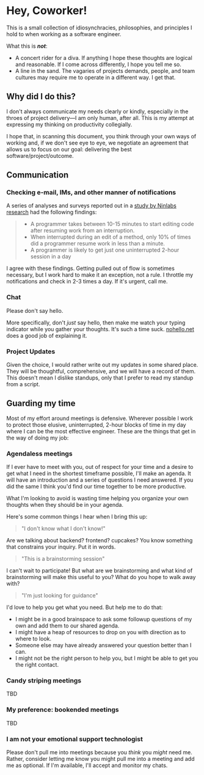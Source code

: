 # Hey, Coworker!

This is a small collection of idiosynchracies, philosophies, and principles I hold to when working as a software engineer.

What this is _**not**_:

* A concert rider for a diva. If anything I hope these thoughts are logical and reasonable. If I come across differently, I hope you tell me so.
* A line in the sand. The vagaries of projects demands, people, and team cultures may require me to operate in a different way. I get that.

## Why did I do this?

I don't always communicate my needs clearly or kindly, especially in the throes of project delivery—I am only human, after all. This is my attempt at expressing my thinking on productivity collegially.

I hope that, in scanning this document, you think through your own ways of working and, if we don't see eye to eye, we negotiate an agreement that allows us to focus on our goal: delivering the best software/project/outcome.

## Communication

### Checking e-mail, IMs, and other manner of notifications

A series of analyses and surveys reported out in a [study by Ninlabs research](https://blog.ninlabs.com/2013/01/programmer-interrupted/) had the following findings:

> * A programmer takes between 10-15 minutes to start editing code after resuming work from an interruption.
> * When interrupted during an edit of a method, only 10% of times did a programmer resume work in less than a minute.
> * A programmer is likely to get just one uninterrupted 2-hour session in a day

I agree with these findings. Getting pulled out of flow is sometimes necessary, but I work hard to make it an exception, not a rule. I throttle my notifications and check in 2-3 times a day. If it's urgent, call me.

### Chat

Please don't say hello.

More specifically, don't _just_ say hello, then make me watch your typing indicator while you gather your thoughts. It's such a time suck. [nohello.net](https://www.nohello.net) does a good job of explaining it.

### Project Updates

Given the choice, I would rather write out my updates in some shared place. They will be thoughtful, comprehensive, and we will have a record of them. This doesn't mean I dislike standups, only that I prefer to read my standup from a script.

## Guarding my time

Most of my effort around meetings is defensive. Wherever possible I work to protect those elusive, uninterrupted, 2-hour blocks of time in my day where I can be the most effective engineer. These are the things that get in the way of doing my job:

### Agendaless meetings

If I ever have to meet with you, out of respect for your time and a desire to get what I need in the shortest timeframe possible, I'll make an agenda. It will have an introduction and a series of questions I need answered. If you did the same I think you'd find our time together to be more productive.

What I'm looking to avoid is wasting time helping you organize your own thoughts when they should be in your agenda.

Here's some common things I hear when I bring this up:

> "I don't know what I don't know!"

Are we talking about backend? frontend? cupcakes? You know something that constrains your inquiry. Put it in words.

> "This is a brainstorming session"

I can't wait to participate! But what are we brainstorming and what kind of brainstorming will make this useful to you? What do you hope to walk away with?

> "I'm just looking for guidance"

I'd love to help you get what you need. But help me to do that:

* I might be in a good brainspace to ask some followup questions of my own and add them to our shared agenda.
* I might have a heap of resources to drop on you with direction as to where to look.
* Someone else may have already answered your question better than I can.
* I might not be the right person to help you, but I might be able to get you the right contact.

### Candy striping meetings

TBD

### My preference: bookended meetings

TBD

### I am not your emotional support technologist

Please don't pull me into meetings because you _think_ you _might_ need me. Rather, consider letting me know you might pull me into a meeting and add me as optional. If I'm available, I'll accept and monitor my chats.


